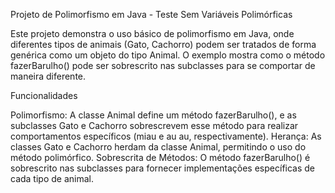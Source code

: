 Projeto de Polimorfismo em Java - Teste Sem Variáveis Polimórficas

Este projeto demonstra o uso básico de polimorfismo em Java, onde diferentes tipos de animais (Gato, Cachorro) podem ser tratados de forma genérica como um objeto do tipo Animal. O exemplo mostra como o método fazerBarulho() pode ser sobrescrito nas subclasses para se comportar de maneira diferente.

Funcionalidades

Polimorfismo: A classe Animal define um método fazerBarulho(), e as subclasses Gato e Cachorro sobrescrevem esse método para realizar comportamentos específicos (miau e au au, respectivamente).
Herança: As classes Gato e Cachorro herdam da classe Animal, permitindo o uso do método polimórfico.
Sobrescrita de Métodos: O método fazerBarulho() é sobrescrito nas subclasses para fornecer implementações específicas de cada tipo de animal.
